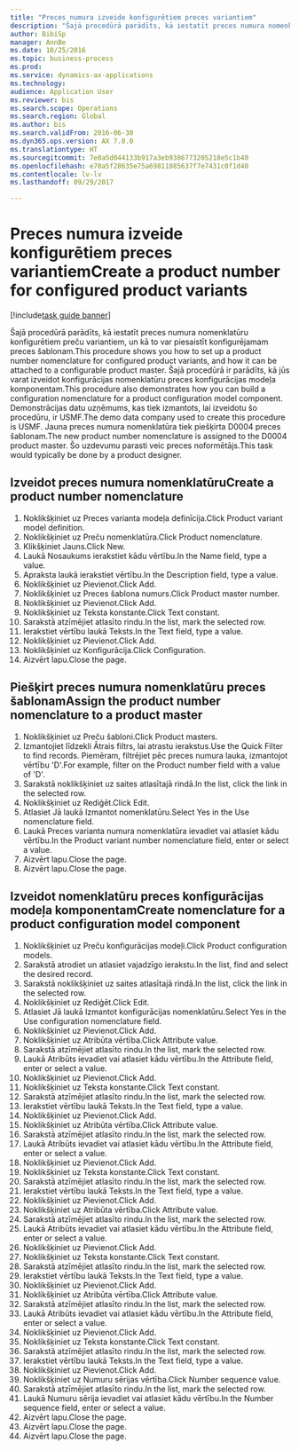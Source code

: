 ```yaml
--- 
title: "Preces numura izveide konfigurētiem preces variantiem"
description: "Šajā procedūrā parādīts, kā iestatīt preces numura nomenklatūru konfigurētiem preču variantiem, un kā to var piesaistīt konfigurējamam preces šablonam."
author: BibiSp
manager: AnnBe
ms.date: 10/25/2016
ms.topic: business-process
ms.prod: 
ms.service: dynamics-ax-applications
ms.technology: 
audience: Application User
ms.reviewer: bis
ms.search.scope: Operations
ms.search.region: Global
ms.author: bis
ms.search.validFrom: 2016-06-30
ms.dyn365.ops.version: AX 7.0.0
ms.translationtype: HT
ms.sourcegitcommit: 7e0a5d044133b917a3eb9386773205218e5c1b40
ms.openlocfilehash: e70a5f28635e75a69811085637f7e7431c0f1d40
ms.contentlocale: lv-lv
ms.lasthandoff: 09/29/2017

---
```

# <a name="create-a-product-number-for-configured-product-variants"></a><span data-ttu-id="2f5be-103">Preces numura izveide konfigurētiem preces variantiem</span><span class="sxs-lookup"><span data-stu-id="2f5be-103">Create a product number for configured product variants</span></span>

[!include[task guide banner](../../includes/task-guide-banner.md)]

<span data-ttu-id="2f5be-104">Šajā procedūrā parādīts, kā iestatīt preces numura nomenklatūru konfigurētiem preču variantiem, un kā to var piesaistīt konfigurējamam preces šablonam.</span><span class="sxs-lookup"><span data-stu-id="2f5be-104">This procedure shows you how to set up a product number nomenclature for configured product variants, and how it can be attached to a configurable product master.</span></span> <span data-ttu-id="2f5be-105">Šajā procedūrā ir parādīts, kā jūs varat izveidot konfigurācijas nomenklatūru preces konfigurācijas modeļa komponentam.</span><span class="sxs-lookup"><span data-stu-id="2f5be-105">This procedure also demonstrates how you can build a configuration nomenclature for a product configuration model component.</span></span> <span data-ttu-id="2f5be-106">Demonstrācijas datu uzņēmums, kas tiek izmantots, lai izveidotu šo procedūru, ir USMF.</span><span class="sxs-lookup"><span data-stu-id="2f5be-106">The demo data company used to create this procedure is USMF.</span></span> <span data-ttu-id="2f5be-107">Jauna preces numura nomenklatūra tiek piešķirta D0004 preces šablonam.</span><span class="sxs-lookup"><span data-stu-id="2f5be-107">The new product number nomenclature is assigned to the D0004 product master.</span></span> <span data-ttu-id="2f5be-108">Šo uzdevumu parasti veic preces noformētājs.</span><span class="sxs-lookup"><span data-stu-id="2f5be-108">This task would typically be done by a product designer.</span></span>


## <a name="create-a-product-number-nomenclature"></a><span data-ttu-id="2f5be-109">Izveidot preces numura nomenklatūru</span><span class="sxs-lookup"><span data-stu-id="2f5be-109">Create a product number nomenclature</span></span>
1. <span data-ttu-id="2f5be-110">Noklikšķiniet uz Preces varianta modeļa definīcija.</span><span class="sxs-lookup"><span data-stu-id="2f5be-110">Click Product variant model definition.</span></span>
2. <span data-ttu-id="2f5be-111">Noklikšķiniet uz Preču nomenklatūra.</span><span class="sxs-lookup"><span data-stu-id="2f5be-111">Click Product nomenclature.</span></span>
3. <span data-ttu-id="2f5be-112">Klikšķiniet Jauns.</span><span class="sxs-lookup"><span data-stu-id="2f5be-112">Click New.</span></span>
4. <span data-ttu-id="2f5be-113">Laukā Nosaukums ierakstiet kādu vērtību.</span><span class="sxs-lookup"><span data-stu-id="2f5be-113">In the Name field, type a value.</span></span>
5. <span data-ttu-id="2f5be-114">Apraksta laukā ierakstiet vērtību.</span><span class="sxs-lookup"><span data-stu-id="2f5be-114">In the Description field, type a value.</span></span>
6. <span data-ttu-id="2f5be-115">Noklikšķiniet uz Pievienot.</span><span class="sxs-lookup"><span data-stu-id="2f5be-115">Click Add.</span></span>
7. <span data-ttu-id="2f5be-116">Noklikšķiniet uz Preces šablona numurs.</span><span class="sxs-lookup"><span data-stu-id="2f5be-116">Click Product master number.</span></span>
8. <span data-ttu-id="2f5be-117">Noklikšķiniet uz Pievienot.</span><span class="sxs-lookup"><span data-stu-id="2f5be-117">Click Add.</span></span>
9. <span data-ttu-id="2f5be-118">Noklikšķiniet uz Teksta konstante.</span><span class="sxs-lookup"><span data-stu-id="2f5be-118">Click Text constant.</span></span>
10. <span data-ttu-id="2f5be-119">Sarakstā atzīmējiet atlasīto rindu.</span><span class="sxs-lookup"><span data-stu-id="2f5be-119">In the list, mark the selected row.</span></span>
11. <span data-ttu-id="2f5be-120">Ierakstiet vērtību laukā Teksts.</span><span class="sxs-lookup"><span data-stu-id="2f5be-120">In the Text field, type a value.</span></span>
12. <span data-ttu-id="2f5be-121">Noklikšķiniet uz Pievienot.</span><span class="sxs-lookup"><span data-stu-id="2f5be-121">Click Add.</span></span>
13. <span data-ttu-id="2f5be-122">Noklikšķiniet uz Konfigurācija.</span><span class="sxs-lookup"><span data-stu-id="2f5be-122">Click Configuration.</span></span>
14. <span data-ttu-id="2f5be-123">Aizvērt lapu.</span><span class="sxs-lookup"><span data-stu-id="2f5be-123">Close the page.</span></span>

## <a name="assign-the-product-number-nomenclature-to-a-product-master"></a><span data-ttu-id="2f5be-124">Piešķirt preces numura nomenklatūru preces šablonam</span><span class="sxs-lookup"><span data-stu-id="2f5be-124">Assign the product number nomenclature to a product master</span></span>
1. <span data-ttu-id="2f5be-125">Noklikšķiniet uz Preču šabloni.</span><span class="sxs-lookup"><span data-stu-id="2f5be-125">Click Product masters.</span></span>
2. <span data-ttu-id="2f5be-126">Izmantojiet līdzekli Ātrais filtrs, lai atrastu ierakstus.</span><span class="sxs-lookup"><span data-stu-id="2f5be-126">Use the Quick Filter to find records.</span></span> <span data-ttu-id="2f5be-127">Piemēram, filtrējiet pēc preces numura lauka, izmantojot vērtību 'D'.</span><span class="sxs-lookup"><span data-stu-id="2f5be-127">For example, filter on the Product number field with a value of 'D'.</span></span>
3. <span data-ttu-id="2f5be-128">Sarakstā noklikšķiniet uz saites atlasītajā rindā.</span><span class="sxs-lookup"><span data-stu-id="2f5be-128">In the list, click the link in the selected row.</span></span>
4. <span data-ttu-id="2f5be-129">Noklikšķiniet uz Rediģēt.</span><span class="sxs-lookup"><span data-stu-id="2f5be-129">Click Edit.</span></span>
5. <span data-ttu-id="2f5be-130">Atlasiet Jā laukā Izmantot nomenklatūru.</span><span class="sxs-lookup"><span data-stu-id="2f5be-130">Select Yes in the Use nomenclature field.</span></span>
6. <span data-ttu-id="2f5be-131">Laukā Preces varianta numura nomenklatūra ievadiet vai atlasiet kādu vērtību.</span><span class="sxs-lookup"><span data-stu-id="2f5be-131">In the Product variant number nomenclature field, enter or select a value.</span></span>
7. <span data-ttu-id="2f5be-132">Aizvērt lapu.</span><span class="sxs-lookup"><span data-stu-id="2f5be-132">Close the page.</span></span>
8. <span data-ttu-id="2f5be-133">Aizvērt lapu.</span><span class="sxs-lookup"><span data-stu-id="2f5be-133">Close the page.</span></span>

## <a name="create-nomenclature-for-a-product-configuration-model-component"></a><span data-ttu-id="2f5be-134">Izveidot nomenklatūru preces konfigurācijas modeļa komponentam</span><span class="sxs-lookup"><span data-stu-id="2f5be-134">Create nomenclature for a product configuration model component</span></span>
1. <span data-ttu-id="2f5be-135">Noklikšķiniet uz Preču konfigurācijas modeļi.</span><span class="sxs-lookup"><span data-stu-id="2f5be-135">Click Product configuration models.</span></span>
2. <span data-ttu-id="2f5be-136">Sarakstā atrodiet un atlasiet vajadzīgo ierakstu.</span><span class="sxs-lookup"><span data-stu-id="2f5be-136">In the list, find and select the desired record.</span></span>
3. <span data-ttu-id="2f5be-137">Sarakstā noklikšķiniet uz saites atlasītajā rindā.</span><span class="sxs-lookup"><span data-stu-id="2f5be-137">In the list, click the link in the selected row.</span></span>
4. <span data-ttu-id="2f5be-138">Noklikšķiniet uz Rediģēt.</span><span class="sxs-lookup"><span data-stu-id="2f5be-138">Click Edit.</span></span>
5. <span data-ttu-id="2f5be-139">Atlasiet Jā laukā Izmantot konfigurācijas nomenklatūru.</span><span class="sxs-lookup"><span data-stu-id="2f5be-139">Select Yes in the Use configuration nomenclature field.</span></span>
6. <span data-ttu-id="2f5be-140">Noklikšķiniet uz Pievienot.</span><span class="sxs-lookup"><span data-stu-id="2f5be-140">Click Add.</span></span>
7. <span data-ttu-id="2f5be-141">Noklikšķiniet uz Atribūta vērtība.</span><span class="sxs-lookup"><span data-stu-id="2f5be-141">Click Attribute value.</span></span>
8. <span data-ttu-id="2f5be-142">Sarakstā atzīmējiet atlasīto rindu.</span><span class="sxs-lookup"><span data-stu-id="2f5be-142">In the list, mark the selected row.</span></span>
9. <span data-ttu-id="2f5be-143">Laukā Atribūts ievadiet vai atlasiet kādu vērtību.</span><span class="sxs-lookup"><span data-stu-id="2f5be-143">In the Attribute field, enter or select a value.</span></span>
10. <span data-ttu-id="2f5be-144">Noklikšķiniet uz Pievienot.</span><span class="sxs-lookup"><span data-stu-id="2f5be-144">Click Add.</span></span>
11. <span data-ttu-id="2f5be-145">Noklikšķiniet uz Teksta konstante.</span><span class="sxs-lookup"><span data-stu-id="2f5be-145">Click Text constant.</span></span>
12. <span data-ttu-id="2f5be-146">Sarakstā atzīmējiet atlasīto rindu.</span><span class="sxs-lookup"><span data-stu-id="2f5be-146">In the list, mark the selected row.</span></span>
13. <span data-ttu-id="2f5be-147">Ierakstiet vērtību laukā Teksts.</span><span class="sxs-lookup"><span data-stu-id="2f5be-147">In the Text field, type a value.</span></span>
14. <span data-ttu-id="2f5be-148">Noklikšķiniet uz Pievienot.</span><span class="sxs-lookup"><span data-stu-id="2f5be-148">Click Add.</span></span>
15. <span data-ttu-id="2f5be-149">Noklikšķiniet uz Atribūta vērtība.</span><span class="sxs-lookup"><span data-stu-id="2f5be-149">Click Attribute value.</span></span>
16. <span data-ttu-id="2f5be-150">Sarakstā atzīmējiet atlasīto rindu.</span><span class="sxs-lookup"><span data-stu-id="2f5be-150">In the list, mark the selected row.</span></span>
17. <span data-ttu-id="2f5be-151">Laukā Atribūts ievadiet vai atlasiet kādu vērtību.</span><span class="sxs-lookup"><span data-stu-id="2f5be-151">In the Attribute field, enter or select a value.</span></span>
18. <span data-ttu-id="2f5be-152">Noklikšķiniet uz Pievienot.</span><span class="sxs-lookup"><span data-stu-id="2f5be-152">Click Add.</span></span>
19. <span data-ttu-id="2f5be-153">Noklikšķiniet uz Teksta konstante.</span><span class="sxs-lookup"><span data-stu-id="2f5be-153">Click Text constant.</span></span>
20. <span data-ttu-id="2f5be-154">Sarakstā atzīmējiet atlasīto rindu.</span><span class="sxs-lookup"><span data-stu-id="2f5be-154">In the list, mark the selected row.</span></span>
21. <span data-ttu-id="2f5be-155">Ierakstiet vērtību laukā Teksts.</span><span class="sxs-lookup"><span data-stu-id="2f5be-155">In the Text field, type a value.</span></span>
22. <span data-ttu-id="2f5be-156">Noklikšķiniet uz Pievienot.</span><span class="sxs-lookup"><span data-stu-id="2f5be-156">Click Add.</span></span>
23. <span data-ttu-id="2f5be-157">Noklikšķiniet uz Atribūta vērtība.</span><span class="sxs-lookup"><span data-stu-id="2f5be-157">Click Attribute value.</span></span>
24. <span data-ttu-id="2f5be-158">Sarakstā atzīmējiet atlasīto rindu.</span><span class="sxs-lookup"><span data-stu-id="2f5be-158">In the list, mark the selected row.</span></span>
25. <span data-ttu-id="2f5be-159">Laukā Atribūts ievadiet vai atlasiet kādu vērtību.</span><span class="sxs-lookup"><span data-stu-id="2f5be-159">In the Attribute field, enter or select a value.</span></span>
26. <span data-ttu-id="2f5be-160">Noklikšķiniet uz Pievienot.</span><span class="sxs-lookup"><span data-stu-id="2f5be-160">Click Add.</span></span>
27. <span data-ttu-id="2f5be-161">Noklikšķiniet uz Teksta konstante.</span><span class="sxs-lookup"><span data-stu-id="2f5be-161">Click Text constant.</span></span>
28. <span data-ttu-id="2f5be-162">Sarakstā atzīmējiet atlasīto rindu.</span><span class="sxs-lookup"><span data-stu-id="2f5be-162">In the list, mark the selected row.</span></span>
29. <span data-ttu-id="2f5be-163">Ierakstiet vērtību laukā Teksts.</span><span class="sxs-lookup"><span data-stu-id="2f5be-163">In the Text field, type a value.</span></span>
30. <span data-ttu-id="2f5be-164">Noklikšķiniet uz Pievienot.</span><span class="sxs-lookup"><span data-stu-id="2f5be-164">Click Add.</span></span>
31. <span data-ttu-id="2f5be-165">Noklikšķiniet uz Atribūta vērtība.</span><span class="sxs-lookup"><span data-stu-id="2f5be-165">Click Attribute value.</span></span>
32. <span data-ttu-id="2f5be-166">Sarakstā atzīmējiet atlasīto rindu.</span><span class="sxs-lookup"><span data-stu-id="2f5be-166">In the list, mark the selected row.</span></span>
33. <span data-ttu-id="2f5be-167">Laukā Atribūts ievadiet vai atlasiet kādu vērtību.</span><span class="sxs-lookup"><span data-stu-id="2f5be-167">In the Attribute field, enter or select a value.</span></span>
34. <span data-ttu-id="2f5be-168">Noklikšķiniet uz Pievienot.</span><span class="sxs-lookup"><span data-stu-id="2f5be-168">Click Add.</span></span>
35. <span data-ttu-id="2f5be-169">Noklikšķiniet uz Teksta konstante.</span><span class="sxs-lookup"><span data-stu-id="2f5be-169">Click Text constant.</span></span>
36. <span data-ttu-id="2f5be-170">Sarakstā atzīmējiet atlasīto rindu.</span><span class="sxs-lookup"><span data-stu-id="2f5be-170">In the list, mark the selected row.</span></span>
37. <span data-ttu-id="2f5be-171">Ierakstiet vērtību laukā Teksts.</span><span class="sxs-lookup"><span data-stu-id="2f5be-171">In the Text field, type a value.</span></span>
38. <span data-ttu-id="2f5be-172">Noklikšķiniet uz Pievienot.</span><span class="sxs-lookup"><span data-stu-id="2f5be-172">Click Add.</span></span>
39. <span data-ttu-id="2f5be-173">Noklikšķiniet uz Numuru sērijas vērtība.</span><span class="sxs-lookup"><span data-stu-id="2f5be-173">Click Number sequence value.</span></span>
40. <span data-ttu-id="2f5be-174">Sarakstā atzīmējiet atlasīto rindu.</span><span class="sxs-lookup"><span data-stu-id="2f5be-174">In the list, mark the selected row.</span></span>
41. <span data-ttu-id="2f5be-175">Laukā Numuru sērija ievadiet vai atlasiet kādu vērtību.</span><span class="sxs-lookup"><span data-stu-id="2f5be-175">In the Number sequence field, enter or select a value.</span></span>
42. <span data-ttu-id="2f5be-176">Aizvērt lapu.</span><span class="sxs-lookup"><span data-stu-id="2f5be-176">Close the page.</span></span>
43. <span data-ttu-id="2f5be-177">Aizvērt lapu.</span><span class="sxs-lookup"><span data-stu-id="2f5be-177">Close the page.</span></span>
44. <span data-ttu-id="2f5be-178">Aizvērt lapu.</span><span class="sxs-lookup"><span data-stu-id="2f5be-178">Close the page.</span></span>


